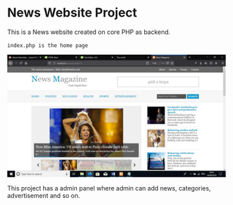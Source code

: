 # News Website Project
This is a News website created on core PHP as backend.
```
index.php is the home page
```
![Image](homepage.jpg)

This project has a admin panel where admin can add news, categories, advertisement and so on.
